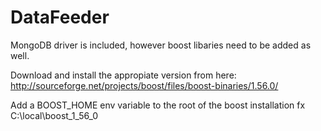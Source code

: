 DataFeeder
==========

MongoDB driver is included, however boost libaries need to be added as well.

Download and install the appropiate version from here: http://sourceforge.net/projects/boost/files/boost-binaries/1.56.0/

Add a BOOST_HOME env variable to the root of the boost installation fx C:\local\boost_1_56_0

